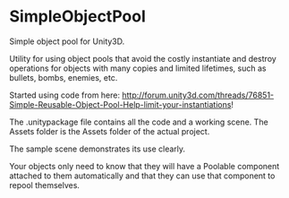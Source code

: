 SimpleObjectPool
================

Simple object pool for Unity3D.

Utility for using object pools that avoid the costly instantiate and destroy operations for objects with many copies and limited lifetimes, such as bullets, bombs, enemies, etc.

Started using code from here:
http://forum.unity3d.com/threads/76851-Simple-Reusable-Object-Pool-Help-limit-your-instantiations!

The .unitypackage file contains all the code and a working scene. The Assets folder is the Assets folder of the actual project. 

The sample scene demonstrates its use clearly. 

Your objects only need to know that they will have a Poolable component attached to them automatically and that they can use that component to repool themselves. 

